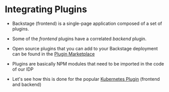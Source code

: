 # Integrating Plugins

- Backstage (frontend) is a single-page application composed of a set of plugins.

- Some of the *frontend* plugins have a correlated *backend* plugin.

- Open source plugins that you can add to your Backstage deployment can be found in the [Plugin Marketplace](https://backstage.io/plugins)

- Plugins are basically NPM modules that need to be imported in the code of our IDP

- Let's see how this is done for the popular [Kubernetes Plugin](https://backstage.io/docs/features/kubernetes/) (frontend and backend)

